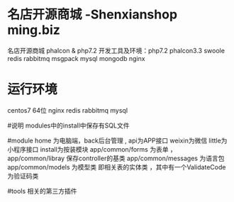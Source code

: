 # 名店开源商城 -Shenxianshop  ming.biz 
名店开源商城  phalcon &amp; php7.2
开发工具及环境：php7.2 phalcon3.3 swoole redis rabbitmq msgpack mysql  mongodb nginx

# 运行环境
centos7 64位 nginx redis rabbitmq mysql 

#说明
modules中的install中保存有SQL文件

#module
home 为电脑端，back后台管理 , api为APP接口 weixin为微信 little为小程序接口  install为按装模块
app/common/forms 为表单  ， app/common/libray 保存controller的基类 app/common/messages 为语言包 
app/common/models 为模型类 即相关表的实体类 ，其中有一个ValidateCode为验证码类

#tools
相关的第三方插件 


